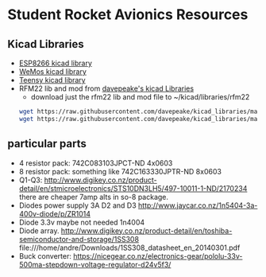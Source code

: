 # Student Rocket Avionics Resources

## Kicad Libraries

* [ESP8266 kicad library](https://github.com/jdunmire/kicad-ESP8266)
* [WeMos kicad library](https://github.com/jerome-labidurie/d1_mini_kicad)
* [Teensy kicad library](https://github.com/LuisDiazUgena/Teensy-3.1)
* RFM22 lib and mod from [davepeake's kicad Libraries](https://github.com/davepeake/kicad_libraries)
  * download just the rfm22 lib and mod file to ~/kicad/libraries/rfm22
  ```bash
  wget https://raw.githubusercontent.com/davepeake/kicad_libraries/master/RFM22.mod
  wget https://raw.githubusercontent.com/davepeake/kicad_libraries/master/rfm22.lib
  ```



## particular parts
* 4 resistor pack: 742C083103JPCT-ND  4x0603
* 8 resistor pack: something like 742C163330JPTR-ND  8x0603
* Q1-Q3: http://www.digikey.co.nz/product-detail/en/stmicroelectronics/STS10DN3LH5/497-10011-1-ND/2170234  there are cheaper 7amp alts in so-8 package.
* Diodes power supply 3A  D2 and D3 http://www.jaycar.co.nz/1n5404-3a-400v-diode/p/ZR1014  
* Diode 3.3v maybe not needed 1n4004
* Diode array. http://www.digikey.co.nz/product-detail/en/toshiba-semiconductor-and-storage/1SS308 file:///home/andre/Downloads/1SS308_datasheet_en_20140301.pdf
* Buck converter: https://nicegear.co.nz/electronics-gear/pololu-33v-500ma-stepdown-voltage-regulator-d24v5f3/
